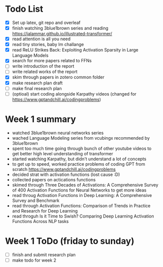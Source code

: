# Todo List
- [x] Set up latex, git repo and overleaf
- [x] finish watching 3blue1brown series and reading https://jalammar.github.io/illustrated-transformer/
- [x] read attention is all you need
- [x] read tiny stories, baby lm challange
- [x] read ReLU Strikes Back: Exploiting Activation Sparsity in Large Language Models
- [x] search for more papers related to FFNs
- [ ] write introduction of the report
- [ ] write related works of the report
- [x] skim through papers in zotero common folder
- [x] make research plan draft 
- [ ] make final research plan
- [ ] (optioal) start coding alongside Karpathy videos (changed for https://www.gptandchill.ai/codingproblems)

# Week 1 summary 
- watched 3blue1brown neural networks series
- wached Language Modeling series from vcubingx recommended by 3blue1brown
- spent too much time going through bunch of other youtube videos to get better high level understanding of transformer
- started watching Karpathy, but didn't understand a lot of concepts
- to get up to speed, worked practice problems of coding GPT from scratch https://www.gptandchill.ai/codingproblems
- decided strat with activation functions (lost cause :D)
- collected papers on actications functions
- skimed through Three Decades of Activations: A Comprehensive Survey of 400 Activation Functions for Neural Networks to get more ideas
- read throug Activation Functions in Deep Learning: A Comprehensive Survey and Benchmark
- read through Activation Functions: Comparison of Trends in Practice and Research for Deep Learning
- read throguh Is it Time to Swish? Comparing Deep Learning Activation Functions Across NLP tasks

# Week 1 ToDo (friday to sunday)
- [ ] finish and submit research plan
- [ ] make todo for week 2